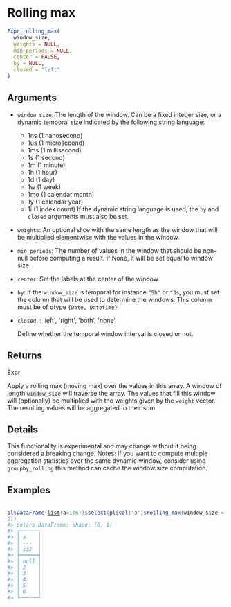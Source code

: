 # Rolling max

```r
Expr_rolling_max(
  window_size,
  weights = NULL,
  min_periods = NULL,
  center = FALSE,
  by = NULL,
  closed = "left"
)
```

## Arguments

- `window_size`: The length of the window. Can be a fixed integer size, or a dynamic temporal size indicated by the following string language:
    
     * 1ns (1 nanosecond)
     * 1us (1 microsecond)
     * 1ms (1 millisecond)
     * 1s (1 second)
     * 1m (1 minute)
     * 1h (1 hour)
     * 1d (1 day)
     * 1w (1 week)
     * 1mo (1 calendar month)
     * 1y (1 calendar year)
     * 1i (1 index count) If the dynamic string language is used, the `by` and `closed` arguments must also be set.
- `weights`: An optional slice with the same length as the window that will be multiplied elementwise with the values in the window.
- `min_periods`: The number of values in the window that should be non-null before computing a result. If None, it will be set equal to window size.
- `center`: Set the labels at the center of the window
- `by`: If the `window_size` is temporal for instance `"5h"` or `"3s`, you must set the column that will be used to determine the windows. This column must be of dtype `{Date, Datetime}`
- `closed`: : 'left', 'right', 'both', 'none'
    
    Define whether the temporal window interval is closed or not.

## Returns

Expr

Apply a rolling max (moving max) over the values in this array. A window of length `window_size` will traverse the array. The values that fill this window will (optionally) be multiplied with the weights given by the `weight` vector. The resulting values will be aggregated to their sum.

## Details

This functionality is experimental and may change without it being considered a breaking change. Notes: If you want to compute multiple aggregation statistics over the same dynamic window, consider using `groupby_rolling` this method can cache the window size computation.

## Examples

<pre class='r-example'> <code> <span class='r-in'><span></span></span>
<span class='r-in'><span><span class='va'>pl</span><span class='op'>$</span><span class='fu'>DataFrame</span><span class='op'>(</span><span class='fu'><a href='https://rdrr.io/r/base/list.html'>list</a></span><span class='op'>(</span>a<span class='op'>=</span><span class='fl'>1</span><span class='op'>:</span><span class='fl'>6</span><span class='op'>)</span><span class='op'>)</span><span class='op'>$</span><span class='fu'>select</span><span class='op'>(</span><span class='va'>pl</span><span class='op'>$</span><span class='fu'>col</span><span class='op'>(</span><span class='st'>"a"</span><span class='op'>)</span><span class='op'>$</span><span class='fu'>rolling_max</span><span class='op'>(</span>window_size <span class='op'>=</span> <span class='fl'>2</span><span class='op'>)</span><span class='op'>)</span></span></span>
<span class='r-out co'><span class='r-pr'>#&gt;</span> polars DataFrame: shape: (6, 1)</span>
<span class='r-out co'><span class='r-pr'>#&gt;</span> ┌──────┐</span>
<span class='r-out co'><span class='r-pr'>#&gt;</span> │ a    │</span>
<span class='r-out co'><span class='r-pr'>#&gt;</span> │ ---  │</span>
<span class='r-out co'><span class='r-pr'>#&gt;</span> │ i32  │</span>
<span class='r-out co'><span class='r-pr'>#&gt;</span> ╞══════╡</span>
<span class='r-out co'><span class='r-pr'>#&gt;</span> │ null │</span>
<span class='r-out co'><span class='r-pr'>#&gt;</span> │ 2    │</span>
<span class='r-out co'><span class='r-pr'>#&gt;</span> │ 3    │</span>
<span class='r-out co'><span class='r-pr'>#&gt;</span> │ 4    │</span>
<span class='r-out co'><span class='r-pr'>#&gt;</span> │ 5    │</span>
<span class='r-out co'><span class='r-pr'>#&gt;</span> │ 6    │</span>
<span class='r-out co'><span class='r-pr'>#&gt;</span> └──────┘</span>
 </code></pre>